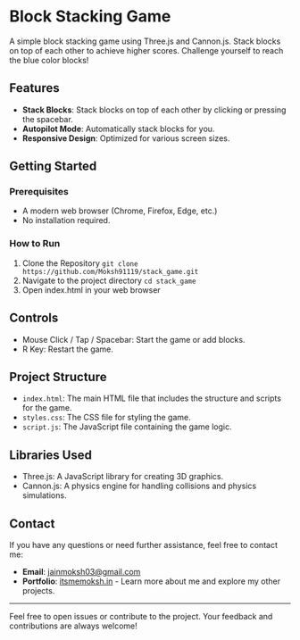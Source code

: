 # Block Stacking Game

A simple block stacking game using Three.js and Cannon.js. Stack blocks on top of each other to achieve higher scores. Challenge yourself to reach the blue color blocks!

## Features

- **Stack Blocks**: Stack blocks on top of each other by clicking or pressing the spacebar.
- **Autopilot Mode**: Automatically stack blocks for you.
- **Responsive Design**: Optimized for various screen sizes.

## Getting Started

### Prerequisites

- A modern web browser (Chrome, Firefox, Edge, etc.)
- No installation required.

### How to Run

1. Clone the Repository `git clone https://github.com/Moksh91119/stack_game.git`
2. Navigate to the project directory `cd stack_game`
3. Open index.html in your web browser

## Controls

- Mouse Click / Tap / Spacebar: Start the game or add blocks.
- R Key: Restart the game.

## Project Structure

- `index.html`: The main HTML file that includes the structure and scripts for the game.
- `styles.css`: The CSS file for styling the game.
- `script.js`: The JavaScript file containing the game logic.

## Libraries Used

- Three.js: A JavaScript library for creating 3D graphics.
- Cannon.js: A physics engine for handling collisions and physics simulations.

## Contact

If you have any questions or need further assistance, feel free to contact me:

- **Email**: [jainmoksh03@gmail.com](mailto:jainmoksh03@gmail.com)
- **Portfolio**: [itsmemoksh.in](https://itsmemoksh.in/) - Learn more about me and explore my other projects.

---

Feel free to open issues or contribute to the project. Your feedback and contributions are always welcome!